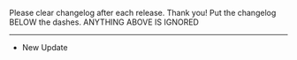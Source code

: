 Please clear changelog after each release.
Thank you!
Put the changelog BELOW the dashes. ANYTHING ABOVE IS IGNORED

-----------------
- New Update
